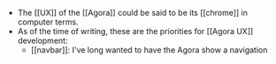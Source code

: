 - The [[UX]] of the [[Agora]] could be said to be its [[chrome]] in computer terms.
- As of the time of writing, these are the priorities for [[Agora UX]] development:
  - [[navbar]]: I've long wanted to have the Agora show a navigation 